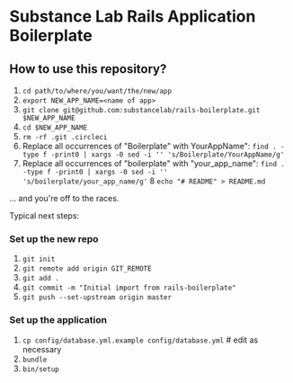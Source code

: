 # Substance Lab Rails Application Boilerplate

## How to use this repository?

1. `cd path/to/where/you/want/the/new/app`
2. `export NEW_APP_NAME=<name of app>`
3. `git clone git@github.com:substancelab/rails-boilerplate.git $NEW_APP_NAME`
4. `cd $NEW_APP_NAME`
5. `rm -rf .git .circleci`
6. Replace all occurrences of "Boilerplate" with YourAppName": `find . -type f -print0 | xargs -0 sed -i '' 's/Boilerplate/YourAppName/g'`
7. Replace all occurrences of "boilerplate" with "your_app_name": `find . -type f -print0 | xargs -0 sed -i '' 's/boilerplate/your_app_name/g'`
8 `echo "# README" > README.md`

... and you're off to the races.

Typical next steps:

### Set up the new repo

1. `git init`
2. `git remote add origin GIT_REMOTE`
3. `git add .`
4. `git commit -m "Initial import from rails-boilerplate"`
5. `git push --set-upstream origin master`

### Set up the application

1. `cp config/database.yml.example config/database.yml` # edit as necessary
2. `bundle`
3. `bin/setup`
